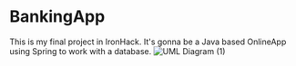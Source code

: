 # BankingApp
This is my final project in IronHack. It's gonna be a Java based OnlineApp using Spring to work with a database.
![UML Diagram (1)](https://user-images.githubusercontent.com/113984950/195988299-570e82e5-456a-4de0-a608-8986d1e33642.jpg)
